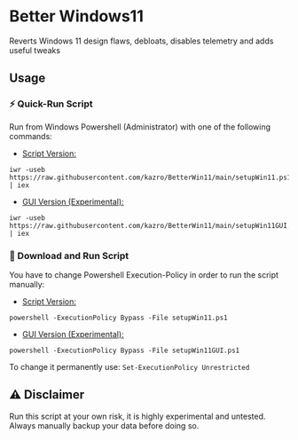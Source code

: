 # Better Windows11

Reverts Windows 11 design flaws, debloats, disables telemetry and adds useful tweaks

## Usage

### :zap: Quick-Run Script
Run from Windows Powershell (Administrator) with one of the following commands:
- <ins>Script Version:</ins>
```
iwr -useb https://raw.githubusercontent.com/kazro/BetterWin11/main/setupWin11.ps1 | iex
```
- <ins>GUI Version (Experimental):</ins>
```
iwr -useb https://raw.githubusercontent.com/kazro/BetterWin11/main/setupWin11GUI.ps1 | iex
```

### :wrench: Download and Run Script
You have to change Powershell Execution-Policy in order to run the script manually:<br>
- <ins>Script Version:</ins>
```
powershell -ExecutionPolicy Bypass -File setupWin11.ps1
```

- <ins>GUI Version (Experimental):</ins>
```
powershell -ExecutionPolicy Bypass -File setupWin11GUI.ps1
```

To change it permanently use: `Set-ExecutionPolicy Unrestricted`


## :warning: Disclaimer
Run this script at your own risk, it is highly experimental and untested. Always manually backup your data before doing so.




